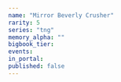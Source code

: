 ```yaml
---
name: "Mirror Beverly Crusher"
rarity: 5
series: "tng"
memory_alpha: ""
bigbook_tier:
events:
in_portal:
published: false
---
```

